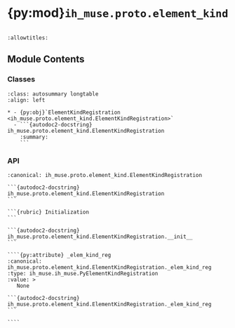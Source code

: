 # {py:mod}`ih_muse.proto.element_kind`

```{py:module} ih_muse.proto.element_kind
```

```{autodoc2-docstring} ih_muse.proto.element_kind
:allowtitles:
```

## Module Contents

### Classes

````{list-table}
:class: autosummary longtable
:align: left

* - {py:obj}`ElementKindRegistration <ih_muse.proto.element_kind.ElementKindRegistration>`
  - ```{autodoc2-docstring} ih_muse.proto.element_kind.ElementKindRegistration
    :summary:
    ```
````

### API

`````{py:class} ElementKindRegistration(code: str, name: str, description: str, parent_code: str | None = None)
:canonical: ih_muse.proto.element_kind.ElementKindRegistration

```{autodoc2-docstring} ih_muse.proto.element_kind.ElementKindRegistration
```

```{rubric} Initialization
```

```{autodoc2-docstring} ih_muse.proto.element_kind.ElementKindRegistration.__init__
```

````{py:attribute} _elem_kind_reg
:canonical: ih_muse.proto.element_kind.ElementKindRegistration._elem_kind_reg
:type: ih_muse.ih_muse.PyElementKindRegistration
:value: >
   None

```{autodoc2-docstring} ih_muse.proto.element_kind.ElementKindRegistration._elem_kind_reg
```

````

`````

